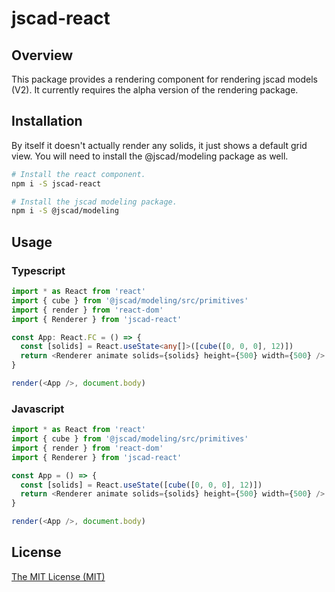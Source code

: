 # jscad-react

## Overview

This package provides a rendering component for rendering jscad models (V2). It currently requires the alpha version of the rendering package.

## Installation

By itself it doesn't actually render any solids, it just shows a default grid view. You will need to install the @jscad/modeling package as well.

```bash
# Install the react component.
npm i -S jscad-react

# Install the jscad modeling package.
npm i -S @jscad/modeling
```

## Usage

### Typescript

```ts
import * as React from 'react'
import { cube } from '@jscad/modeling/src/primitives'
import { render } from 'react-dom'
import { Renderer } from 'jscad-react'

const App: React.FC = () => {
  const [solids] = React.useState<any[]>([cube([0, 0, 0], 12)])
  return <Renderer animate solids={solids} height={500} width={500} />
}

render(<App />, document.body)
```

### Javascript

```js
import * as React from 'react'
import { cube } from '@jscad/modeling/src/primitives'
import { render } from 'react-dom'
import { Renderer } from 'jscad-react'

const App = () => {
  const [solids] = React.useState([cube([0, 0, 0], 12)])
  return <Renderer animate solids={solids} height={500} width={500} />
}

render(<App />, document.body)
```

## License

[The MIT License (MIT)](LICENSE)
